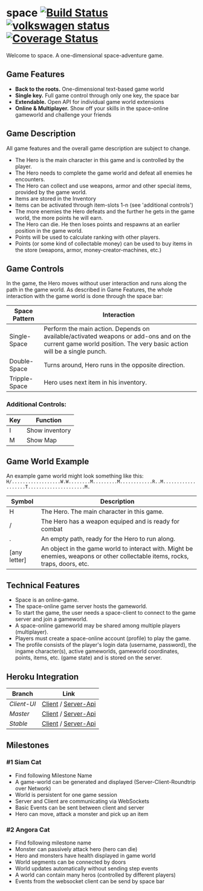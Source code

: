 # space [![Build Status](https://travis-ci.org/basst314/space.svg?branch=master)](https://travis-ci.org/basst314/space) [![volkswagen status](https://auchenberg.github.io/volkswagen/volkswargen_ci.svg?v=1)](https://github.com/auchenberg/volkswagen) [![Coverage Status](https://coveralls.io/repos/github/basst314/space/badge.svg?branch=space_api)](https://coveralls.io/github/basst314/space?branch=master)

Welcome to space. A one-dimensional space-adventure game.

## Game Features
- **Back to the roots.** One-dimensional text-based game world
- **Single key.** Full game control through only one key, the space bar
- **Extendable.** Open API for individual game world extensions
- **Online & Multiplayer.** Show off your skills in the space-online gameworld and challenge your friends

## Game Description
All game features and the overall game description are subject to change.
- The Hero is the main character in this game and is controlled by the player.
- The Hero needs to complete the game world and defeat all enemies he encounters.
- The Hero can collect and use weapons, armor and other special items, provided by the game world.
- Items are stored in the Inventory
- Items can be activated through item-slots 1-n (see 'additional controls')
- The more enemies the Hero defeats and the further he gets in the game world, the more points he will earn.
- The Hero can die. He then loses points and respawns at an earlier position in the game world.
- Points will be used to calculate ranking with other players.
- Points (or some kind of collectable money) can be used to buy items in the store (weapons, armor, money-creator-machines, etc.)

## Game Controls
In the game, the Hero moves without user interaction and runs along the path in the game world.
As described in Game Features, the whole interaction with the game world is done through the space bar:

| Space Pattern  | Interaction |
| ------------- | ------------- |
| Single-Space  | Perform the main action. Depends on available/activated weapons or add-ons and on the current game world position. The very basic action will be a single punch.  |
| Double-Space  | Turns around, Hero runs in the opposite direction. |
| Tripple-Space  | Hero uses next item in his inventory. |

### Additional Controls:
| Key  | Function |
| ------------- | ------------- |
| I  | Show inventory  |
| M  | Show Map  |


## Game World Example
An example game world might look something like this:
`H/..................W.W........M.........M............R..M...................T.....................M.`

| Symbol  | Description |
| ------------- | ------------- |
| H  | The Hero. The main character in this game. |
| /  | The Hero has a weapon equiped and is ready for combat|
| .  | An empty path, ready for the Hero to run along. |
| [any letter]  | An object in the game world to interact with. Might be enemies, weapons or other collectable items, rocks, traps, doors, etc. |

## Technical Features
- Space is an online-game.
- The space-online game server hosts the gameworld.
- To start the game, the user needs a space-client to connect to the game server and join a gameworld.
- A space-online gameworld may be shared among multiple players (multiplayer).
- Players must create a space-online account (profile) to play the game.
- The profile consists of the player's login data (username, password), the ingame character(s), active gameworlds, gameworld coordinates, points, items, etc. (game state) and is stored on the server.

## Heroku Integration
| Branch  | Link |
| ----------- | ----------- |
| *Client-UI* |      [Client](http://the-space-game-test.herokuapp.com/) / [Server-Api](http://the-space-game-test.herokuapp.com/api/world) |
| *Master* |   [Client](http://the-space-game-staging.herokuapp.com/) / [Server-Api](http://the-space-game-staging.herokuapp.com/api/world) |
| *Stable* |    [Client](http://the-space-game.herokuapp.com/) / [Server-Api](http://the-space-game.herokuapp.com/api/world) |

## Milestones

### #1 Siam Cat
- Find following Milestone Name
- A game-world can be generated and displayed (Server-Client-Roundtrip over Network)
- World is persistent for one game session
- Server and Client are communicating via WebSockets
- Basic Events can be sent between client and server
- Hero can move, attack a monster and pick up an item

### #2 Angora Cat
- Find following milestone name
- Monster can passively attack hero (hero can die)
- Hero and monsters have health displayed in game world
- World segments can be connected by doors
- World updates automatically without sending step events
- A world can contain many heros (controlled by different players)
- Events from the websocket client can be send by space bar
